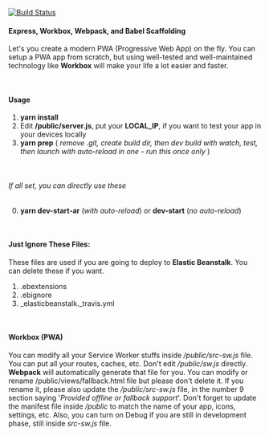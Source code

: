 [![Build Status](https://travis-ci.com/MelodicCrypter/Express-Workbox-Webpack-Babel-Scaffold.svg?branch=master)](https://travis-ci.com/MelodicCrypter/Express-Workbox-Webpack-Babel-Scaffold)

#### Express, Workbox, Webpack, and Babel Scaffolding

Let's you create a modern PWA (Progressive Web App) on the fly. You can setup a PWA app from scratch, but using well-tested and well-maintained technology like
**Workbox** will make your life a lot easier and faster.

<br>

#### Usage
1. **yarn install**
2. Edit **/public/server.js**, put your **LOCAL_IP**, if you want to test your app in your devices locally
3. **yarn prep** ( *remove .git, create build dir, then dev build with watch, test, then launch with auto-reload in one - run this once only*  )

<br>

###### If all set, you can directly use these
0. **yarn dev-start-ar** (*with auto-reload*) or **dev-start** (*no auto-reload*)

<br>

#### Just Ignore These Files:
 These files are used if you are going to deploy to **Elastic Beanstalk**. You can delete these if you want.
1. .ebextensions
2. .ebignore
3. _elasticbeanstalk._travis.yml

<br>

#### Workbox (PWA)
You can modify all your Service Worker stuffs inside */public/src-sw.js* file. You can put all your routes, caches, etc. Don't edit */public/sw.js* directly. **Webpack** will
automatically generate that file for you. You can modify or rename /public/views/fallback.html file but please don't delete it. If you rename it, please also update the 
*/public/src-sw.js* file, in the number 9 section saying '*Provided offline or fallback support*'. Don't forget to update the manifest file inside */public* to match the name
of your app, icons, settings, etc. Also, you can turn on Debug if you are still in development phase, still inside *src-sw.js* file.


